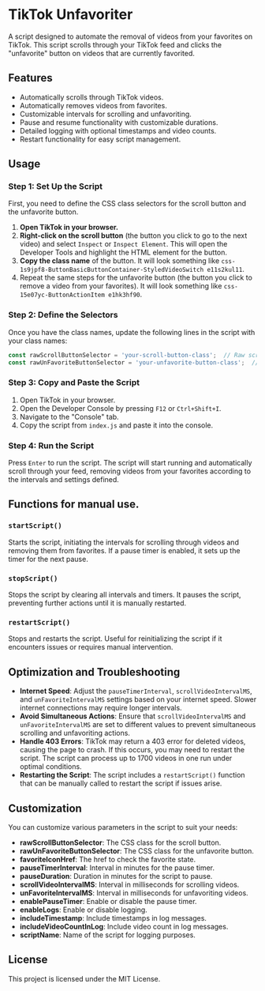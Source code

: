 # TikTok Unfavoriter

A script designed to automate the removal of videos from your favorites on TikTok. This script scrolls through your TikTok feed and clicks the "unfavorite" button on videos that are currently favorited.

## Features
- Automatically scrolls through TikTok videos.
- Automatically removes videos from favorites.
- Customizable intervals for scrolling and unfavoriting.
- Pause and resume functionality with customizable durations.
- Detailed logging with optional timestamps and video counts.
- Restart functionality for easy script management.

## Usage

### Step 1: Set Up the Script
First, you need to define the CSS class selectors for the scroll button and the unfavorite button.

1. **Open TikTok in your browser.**
2. **Right-click on the scroll button** (the button you click to go to the next video) and select `Inspect` or `Inspect Element`. This will open the Developer Tools and highlight the HTML element for the button.
3. **Copy the class name** of the button. It will look something like `css-1s9jpf8-ButtonBasicButtonContainer-StyledVideoSwitch e11s2kul11`.
4. Repeat the same steps for the unfavorite button (the button you click to remove a video from your favorites). It will look something like `css-15e07yc-ButtonActionItem e1hk3hf90`.

### Step 2: Define the Selectors
Once you have the class names, update the following lines in the script with your class names:

```javascript
const rawScrollButtonSelector = 'your-scroll-button-class';  // Raw scroll button selector.
const rawUnFavoriteButtonSelector = 'your-unfavorite-button-class';  // Raw un-favorite button selector.
```

### Step 3: Copy and Paste the Script
1. Open TikTok in your browser.
2. Open the Developer Console by pressing `F12` or `Ctrl+Shift+I`.
3. Navigate to the "Console" tab.
4. Copy the script from `index.js` and paste it into the console.

### Step 4: Run the Script
Press `Enter` to run the script. The script will start running and automatically scroll through your feed, removing videos from your favorites according to the intervals and settings defined.

## Functions for manual use.

### `startScript()`
Starts the script, initiating the intervals for scrolling through videos and removing them from favorites. If a pause timer is enabled, it sets up the timer for the next pause.

### `stopScript()`
Stops the script by clearing all intervals and timers. It pauses the script, preventing further actions until it is manually restarted.

### `restartScript()`
Stops and restarts the script. Useful for reinitializing the script if it encounters issues or requires manual intervention.

## Optimization and Troubleshooting

- **Internet Speed**: Adjust the `pauseTimerInterval`, `scrollVideoIntervalMS`, and `unFavoriteIntervalMS` settings based on your internet speed. Slower internet connections may require longer intervals.
- **Avoid Simultaneous Actions**: Ensure that `scrollVideoIntervalMS` and `unFavoriteIntervalMS` are set to different values to prevent simultaneous scrolling and unfavoriting actions.
- **Handle 403 Errors**: TikTok may return a 403 error for deleted videos, causing the page to crash. If this occurs, you may need to restart the script. The script can process up to 1700 videos in one run under optimal conditions.
- **Restarting the Script**: The script includes a `restartScript()` function that can be manually called to restart the script if issues arise.

## Customization

You can customize various parameters in the script to suit your needs:
- **rawScrollButtonSelector**: The CSS class for the scroll button.
- **rawUnFavoriteButtonSelector**: The CSS class for the unfavorite button.
- **favoriteIconHref**: The href to check the favorite state.
- **pauseTimerInterval**: Interval in minutes for the pause timer.
- **pauseDuration**: Duration in minutes for the script to pause.
- **scrollVideoIntervalMS**: Interval in milliseconds for scrolling videos.
- **unFavoriteIntervalMS**: Interval in milliseconds for unfavoriting videos.
- **enablePauseTimer**: Enable or disable the pause timer.
- **enableLogs**: Enable or disable logging.
- **includeTimestamp**: Include timestamps in log messages.
- **includeVideoCountInLog**: Include video count in log messages.
- **scriptName**: Name of the script for logging purposes.

## License

This project is licensed under the MIT License.

